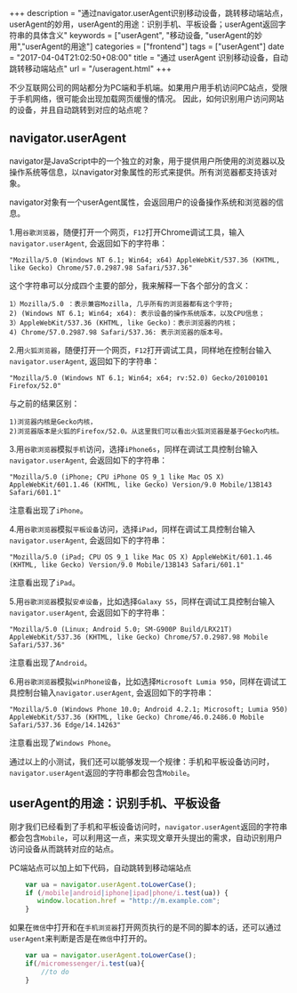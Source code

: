 +++
description = "通过navigator.userAgent识别移动设备，跳转移动端站点，userAgent的妙用，userAgent的用途：识别手机、平板设备；userAgent返回字符串的具体含义"
keywords = ["userAgent", "移动设备, "userAgent的妙用","userAgent的用途"]
categories = ["frontend"]
tags = ["userAgent"]
date = "2017-04-04T21:02:50+08:00"
title = "通过 userAgent 识别移动设备，自动跳转移动端站点"
url = "/useragent.html"
+++

不少互联网公司的网站都分为PC端和手机端。如果用户用手机访问PC站点，受限于手机网络，很可能会出现加载网页缓慢的情况。
因此，如何识别用户访问网站的设备，并且自动跳转到对应的站点呢？

## navigator.userAgent

navigator是JavaScript中的一个独立的对象，用于提供用户所使用的浏览器以及操作系统等信息，以navigator对象属性的形式来提供。所有浏览器都支持该对象。

navigator对象有一个userAgent属性，会返回用户的设备操作系统和浏览器的信息。

1.用`谷歌浏览器`，随便打开一个网页，`F12`打开Chrome调试工具，输入`navigator.userAgent`, 会返回如下的字符串：

	"Mozilla/5.0 (Windows NT 6.1; Win64; x64) AppleWebKit/537.36 (KHTML, like Gecko) Chrome/57.0.2987.98 Safari/537.36"

这个字符串可以分成四个主要的部分，我来解释一下各个部分的含义：

	1）Mozilla/5.0 ：表示兼容Mozilla, 几乎所有的浏览器都有这个字符;
	2) (Windows NT 6.1; Win64; x64): 表示设备的操作系统版本，以及CPU信息；
	3）AppleWebKit/537.36 (KHTML, like Gecko)：表示浏览器的内核；
	4) Chrome/57.0.2987.98 Safari/537.36: 表示浏览器的版本号。

2.用`火狐浏览器`，随便打开一个网页，`F12`打开调试工具，同样地在控制台输入`navigator.userAgent`, 返回如下的字符串：

	"Mozilla/5.0 (Windows NT 6.1; Win64; x64; rv:52.0) Gecko/20100101 Firefox/52.0"

与之前的结果区别：

	1)浏览器内核是Gecko内核，
	2)浏览器版本是火狐的Firefox/52.0。从这里我们可以看出火狐浏览器是基于Gecko内核。

3.用`谷歌浏览器`模拟`手机`访问，选择`iPhone6s`，同样在调试工具控制台输入`navigator.userAgent`, 会返回如下的字符串：

	"Mozilla/5.0 (iPhone; CPU iPhone OS 9_1 like Mac OS X) AppleWebKit/601.1.46 (KHTML, like Gecko) Version/9.0 Mobile/13B143 Safari/601.1"

注意看出现了`iPhone`。

4.用`谷歌浏览器`模拟`平板设备`访问，选择`iPad`，同样在调试工具控制台输入`navigator.userAgent`, 会返回如下的字符串：	

	"Mozilla/5.0 (iPad; CPU OS 9_1 like Mac OS X) AppleWebKit/601.1.46 (KHTML, like Gecko) Version/9.0 Mobile/13B143 Safari/601.1"

注意看出现了`iPad`。

5.用`谷歌浏览器`模拟`安卓设备`，比如选择`Galaxy S5`，同样在调试工具控制台输入`navigator.userAgent`, 会返回如下的字符串：

	"Mozilla/5.0 (Linux; Android 5.0; SM-G900P Build/LRX21T) AppleWebKit/537.36 (KHTML, like Gecko) Chrome/57.0.2987.98 Mobile Safari/537.36"

注意看出现了`Android`。

6.用`谷歌浏览器`模拟`winPhone设备`，比如选择`Microsoft Lumia 950`，同样在调试工具控制台输入`navigator.userAgent`, 会返回如下的字符串：

	"Mozilla/5.0 (Windows Phone 10.0; Android 4.2.1; Microsoft; Lumia 950) AppleWebKit/537.36 (KHTML, like Gecko) Chrome/46.0.2486.0 Mobile Safari/537.36 Edge/14.14263"

注意看出现了`Windows Phone`。

通过以上的小测试，我们还可以能够发现一个规律：手机和平板设备访问时，`navigator.userAgent`返回的字符串都会包含`Mobile`。

## userAgent的用途：识别手机、平板设备

刚才我们已经看到了手机和平板设备访问时，`navigator.userAgent`返回的字符串都会包含`Mobile`，可以利用这一点，来实现文章开头提出的需求，自动识别用户访问设备从而跳转对应的站点。

PC端站点可以加上如下代码，自动跳转到移动端站点
```javascript
    var ua = navigator.userAgent.toLowerCase();
    if (/mobile|android|iphone|ipad|phone/i.test(ua)) {
       window.location.href = "http://m.example.com";
    }
```

如果在`微信`中打开和在`手机浏览器`打开网页执行的是不同的脚本的话，还可以通过`userAgent`来判断是否是在`微信`中打开的。
```javascript
	var ua = navigator.userAgent.toLowerCase();
	if(/micromessenger/i.test(ua){
		//to do
	}
```
